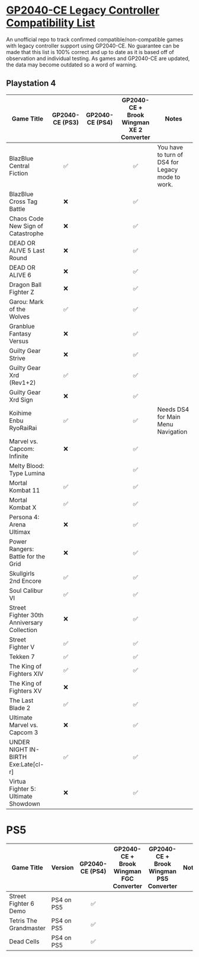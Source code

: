 # [GP2040-CE Legacy Controller Compatibility List](https://github.com/InfraredAces/GP2040-CE-Compatibility-List)

An unofficial repo to track confirmed compatible/non-compatible games with legacy controller support using GP2040-CE. No guarantee can be made that this list is 100% correct and up to date as it is based off of observation and individual testing. As games and GP2040-CE are updated, the data may become outdated so a word of warning.

## Playstation 4

| Game Title                                 | GP2040-CE (PS3) | GP2040-CE (PS4) | GP2040-CE + Brook Wingman XE 2 Converter | Notes                                            |
|--------------------------------------------|:---------:|:---------------:|:----------------------------------------:|--------------------------------------------------|
| BlazBlue Central Fiction                   |     ✅     |                 |                     ✅                    | You have to turn of DS4 for Legacy mode to work. |
| BlazBlue Cross Tag Battle                  |     ❌     |                 |                     ✅                    |                                                  |
| Chaos Code New Sign of Catastrophe         |     ❌     |                 |                     ✅                    |                                                  |
| DEAD OR ALIVE 5 Last Round                 |     ❌     |                 |                     ✅                    |                                                  |
| DEAD OR ALIVE 6                            |     ❌     |                 |                     ✅                    |                                                  |
| Dragon Ball Fighter Z                      |     ❌     |                 |                     ✅                    |                                                  |
| Garou: Mark of the Wolves                  |     ✅     |                 |                     ✅                    |                                                  |
| Granblue Fantasy Versus                    |     ❌     |                 |                     ✅                    |                                                  |
| Guilty Gear Strive                         |     ❌     |                 |                     ✅                    |                                                  |
| Guilty Gear Xrd (Rev1+2)                   |     ✅     |                 |                     ✅                    |                                                  |
| Guilty Gear Xrd Sign                       |     ❌     |                 |                     ✅                    |                                                  |
| Koihime Enbu RyoRaiRai	                     |     ✅     |                 |                     ✅                    | Needs DS4 for Main Menu Navigation               |
| Marvel vs. Capcom: Infinite                |     ❌     |                 |                     ✅                    |                                                  |
| Melty Blood: Type Lumina                   |           |                 |                     ✅                    |                                                  |
| Mortal Kombat 11                           |     ✅     |                 |                     ✅                    |                                                  |
| Mortal Kombat X                            |     ✅     |                 |                     ✅                    |                                                  |
| Persona 4: Arena Ultimax                   |     ❌     |                 |                     ✅                    |                                                  |
| Power Rangers: Battle for the Grid         |     ❌     |                 |                     ✅                    |                                                  |
| Skullgirls 2nd Encore                      |     ✅     |                 |                     ✅                    |                                                  |
| Soul Calibur VI                            |     ✅     |                 |                     ✅                    |                                                  |
| Street Fighter 30th Anniversary Collection |     ❌     |                 |                     ✅                    |                                                  |
| Street Fighter V                           |     ✅     |                 |                     ✅                    |                                                  |
| Tekken 7                                   |     ✅     |                 |                     ✅                    |                                                  |
| The King of Fighters XIV                   |     ✅     |                 |                     ✅                    |                                                  |
| The King of Fighters XV                    |     ❌     |                 |                                          |                                                  |
| The Last Blade 2                           |     ✅     |                 |                     ✅                    |                                                  |
| Ultimate Marvel vs. Capcom 3               |     ❌     |                 |                     ✅                    |                                                  |
| UNDER NIGHT IN-BIRTH Exe:Late[cl-r]        |     ✅     |                 |                     ✅                    |                                                  |
| Virtua Fighter 5: Ultimate Showdown        |     ❌     |                 |                     ✅                    |                                                  |

# PS5

| Game Title             | Version    | GP2040-CE (PS4) | GP2040-CE + Brook Wingman FGC Converter | GP2040-CE + Brook Wingman PS5 Converter | Notes |
|------------------------|------------|:---------------:|:---------------------------------------:|:---------------------------------------:|-------|
| Street Fighter 6 Demo  | PS4 on PS5 |        ✅        |                                         |                                         |       |
| Tetris The Grandmaster | PS4 on PS5 |        ✅        |                                         |                                         |       |
| Dead Cells             | PS4 on PS5 |        ✅        |                                         |                                         |       |
